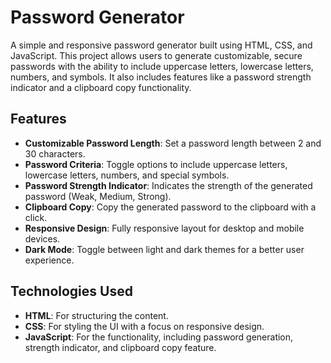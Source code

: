 # Password Generator
A simple and responsive password generator built using HTML, CSS, and JavaScript. This project allows users to generate customizable, secure passwords with the ability to include uppercase letters, lowercase letters, numbers, and symbols. It also includes features like a password strength indicator and a clipboard copy functionality.

## Features
- **Customizable Password Length**: Set a password length between 2 and 30 characters.
- **Password Criteria**: Toggle options to include uppercase letters, lowercase letters, numbers, and special symbols.
- **Password Strength Indicator**: Indicates the strength of the generated password (Weak, Medium, Strong).
- **Clipboard Copy**: Copy the generated password to the clipboard with a click.
- **Responsive Design**: Fully responsive layout for desktop and mobile devices.
- **Dark Mode**: Toggle between light and dark themes for a better user experience.

## Technologies Used
- **HTML**: For structuring the content.
- **CSS**: For styling the UI with a focus on responsive design.
- **JavaScript**: For the functionality, including password generation, strength indicator, and clipboard copy feature.

